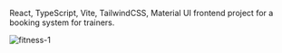 React, TypeScript, Vite, TailwindCSS, Material UI frontend project for a booking system for trainers.

![fitness-1](https://github.com/brownieeedev/londonfitness/assets/130675477/1f799958-1ddb-4a2c-bb99-8c729f059a30)


